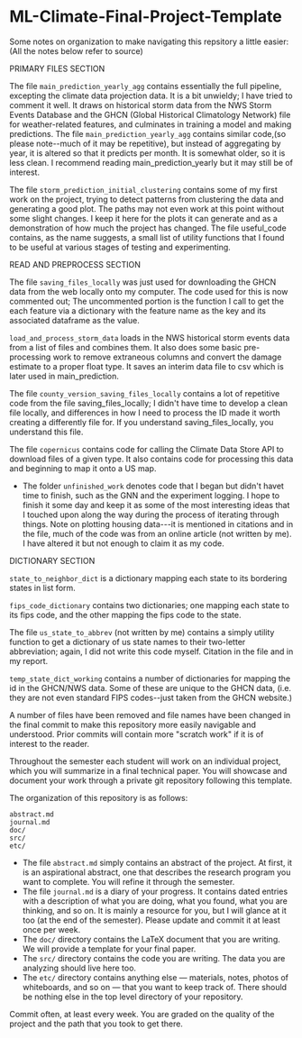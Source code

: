 # ML-Climate-Final-Project-Template



Some notes on organization to make navigating this repsitory a little easier:
(All the notes below refer to source)

PRIMARY FILES SECTION

The file `main_prediction_yearly_agg` contains essentially the full pipeline, excepting the climate data projection data.
It is a bit unwieldy; I have tried to comment it well. It draws on historical storm data from the NWS Storm Events Database
and the GHCN (Global Historical Climatology Network) file for weather-related features, and culminates in training a model and making predictions.
The file `main_prediction_yearly_agg` contains similar code,(so please note--much of it may be repetitive), but instead of aggregating by year, it is altered so that it predicts per month. It is somewhat older, so it is less clean. I recommend reading main_prediction_yearly but it may still be of interest.

The file `storm_prediction_initial_clustering` contains some of my first work on the project, trying to detect patterns from clustering the data and generating a good plot. The paths may not even work at this point without some slight changes. I keep it here for the plots it can generate and as a demonstration of how much the project has changed.
The file useful_code contains, as the name suggests, a small list of utility functions that I found
to be useful at various stages of testing and experimenting.


READ AND PREPROCESS SECTION

The file `saving_files_locally` was just used for downloading the GHCN data from the web locally onto my computer. The code used for this is now commented out; The uncommented portion is the function I call to get the each feature via a dictionary with the feature name as the key and its associated dataframe as the value.

`load_and_process_storm_data` loads in the NWS historical storm events data from a list of files and combines them. It also does some basic pre-processing work to remove extraneous columns and convert the damage estimate to a proper float type. It saves an interim data file to csv which is later used in main_prediction.

The file `county_version_saving_files_locally` contains a lot of repetitive code from the file saving_files_locally;
I didn't have time to develop a clean file locally, and differences in how I need to process the ID made it
worth creating a differently file for. If you understand saving_files_locally, you understand this file.

The file `copernicus` contains code for calling the Climate Data Store API to download files of a given 
type. It also contains code for processing this data and beginning to map it onto a US map.

- The folder `unfinished_work` denotes code that I began but didn't havet time to finish, 
such as the GNN and the experiment logging. I hope to finish it some day and keep it as some of the most interesting ideas that I touched upon along the way during the process of iterating through things. Note on plotting housing data---it is mentioned in citations and in the file, much of the code was from an online article (not written by me). I have altered it but not enough to claim it as my code.


DICTIONARY SECTION

`state_to_neighbor_dict` is a dictionary mapping each state to its bordering states in list form.

`fips_code_dictionary` contains two dictionaries; one mapping each state to its fips code, and the other mapping the fips code to the state.

The file `us_state_to_abbrev` (not written by me) contains a simply utility function to get a dictionary of us state names 
to their two-letter abbreviation; again, I did not write this code myself. Citation in the file and in my report.

`temp_state_dict_working` contains a number of dictionaries for mapping the id in the GHCN/NWS data. Some of these are unique to the GHCN data, (i.e. they are not even standard FIPS codes--just taken from the GHCN website.)


A number of files have been removed and file names have been changed in the final commit to make this repository
more easily navigable and understood. Prior commits will contain more "scratch work" if it is of interest
to the reader.




Throughout the semester each student will work on an individual project, which you will summarize in a final technical paper. You will showcase and document your work through a private git repository following this template.

The organization of this repository is as follows:

```
abstract.md
journal.md
doc/
src/
etc/
```
- The file `abstract.md` simply contains an abstract of the project. At first, it is an aspirational abstract, one that describes the research program you want to complete. You will refine it through the semester.
- The file `journal.md` is a diary of your progress. It contains dated entries with a description of what you are doing, what you found, what you are thinking, and so on. It is mainly a resource for you, but I will glance at it too (at the end of the semester). Please update and commit it at least once per week.
- The `doc/` directory contains the LaTeX document that you are writing. We will provide a template for your final paper.
- The `src/` directory contains the code you are writing. The data you are analyzing should live here too.
- The `etc/` directory contains anything else — materials, notes, photos of whiteboards, and so on — that you want to keep track of.
There should be nothing else in the top level directory of your repository.

Commit often, at least every week. You are graded on the quality of the project and the path that you took to get there.